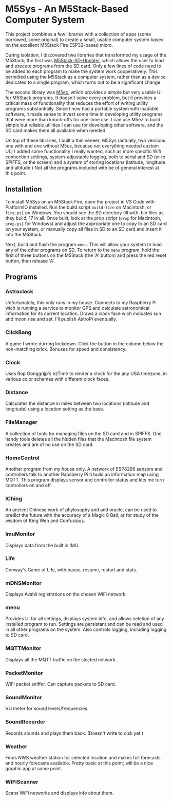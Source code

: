 # M5Sys - An M5Stack-Based Computer System

This project combines a few libraries with a collection of apps (some borrowed, some original) to create
a small, usable computer system based on the excellent M5Stack Fire ESP32-based micro.

During isolation, I discovered two libraries that transformed my usage of the M5Stack; the first was [M5Stack-SD-Updater](https://github.com/tobozo/m5stack-sd-updater),
which allows the user to load and execute programs from the SD card. Only a few lines of code need to be added to each program to make the system work cooperatively.
This permitted using the M5Stack as a computer system, rather than as a device dedicated to a single program, which turns out to be a significant change.

The second library was [M5ez](https://github.com/ropg/M5ez), which provides a simple but very usable UI for M5Stack programs. It doesn't solve every problem,
but it provides a critical mass of functionality that reduces the effort of writing utility programs substantially. Since I now had a portable system with loadable
software, it made sense to invest some time in developing utility programs that were more than knock-offs for one-time use. I can use M5ez to build simple
but reliable utilities I can use for developing other software, and the SD card makes them all available when needed.

On top of these libraries, I built a thin veneer; M5Sys (actually, two versions: one with and one without M5ez, because not everything needed custom UI.) I added some
functionality I really wanted, such as more specific Wifi connection settings, system-adjustable logging, both to serial and SD (or to SPIFFS, or the screen) and a
system of storing locations (latitude, longitude and altitude.) Not all the programs included with be of general interest at this point.

## Installation

To install M5Sys on an M5Stack Fire, open the project in VS Code with PlatformIO installed.
Run the build script `build-fire` on Macintosh, or `fire.ps1` on Windows.
You should see the SD directory fill with .bin files as they build, 17 in all. Once built, look at the prop script
(`prop` for Macintosh, `prop.ps1` for Windows) and adjust the appropriate one to copy to an SD card on your system,
or manually copy all files in SD to an SD card and insert it into the M5Stack.

Next, build and flash the program `menu`. This will allow your system to load any of the other programs on SD. To return to the
`menu` program, hold the first of three buttons on the M5Stack (the 'A' button) and press the red reset button, then release 'A'.

## Programs

### Astroclock

Unfortunately, this only runs in my house. Connects to my Raspberry Pi wich is running a service to monitor GPS and calculate astronomical
information for its current location. Draws a clock face wich indicates sun and moon rise and set. I'll publish AstroPi eventually.

### ClickBang

A game I wrote durring lockdown. Click the button in the column below the non-matching brick. Bonuses for speed and consistency.

### Clock

Uses Rop Gonggrijp's ezTime to render a clock for the any USA timezone, in various color schemes with different clock faces.

### Distance

Calculates the distance in miles between two locations (latitude and longitude) using a location setting as the base.

### FileManager

A collection of tools for managing files on the SD card and in SPIFFS. One handy tools deletes all the hidden files that the
Macintosh file system creates and are of no use on the SD card.

### HomeControl

Another program from my house only. A network of ESP8266 sensors and controllers talk to another Rapsberry Pi ti build an
information map using MQTT. This program displays sensor and controller status and lets me turn controllers on and off.

### IChing

An ancient Chinese work of phylosophy and and oracle, can be used to predict the future with the accuracy of a Magic 8 Ball,
or for study of the wisdom of King Wen and Confusious.

### ImuMonitor

Displays data from the built in IMU.

### Life

Conway's Game of Life, with pause, resume, restart and stats.

### mDNSMonitor

Displays Avahii registrations on the chosen WiFi network.

### menu

Provides UI for all settings, displays system info, and allows seletion of any installed program to run.
Settings are persistant and can be read and used in all other programs on the system.
Also controls logging, including logging to SD card.

### MQTTMonitor

Displays all the MQTT traffic on the slected network.

### PacketMonitor

WiFi packet sniffer. Can capture packets to SD card.

### SoundMonitor

VU meter for sound levels/frequencies.

### SoundRecorder

Records sounds and plays them back. (Doesn't write to disk yet.)

### Weather

Finds NWS weather station for selected location and makes full forecasts and hourly forecasts available.
Pretty basic at this point; will be a nice graphic app at some point.

### WiFiScanner

Scans WiFi networks and displays info about them.

